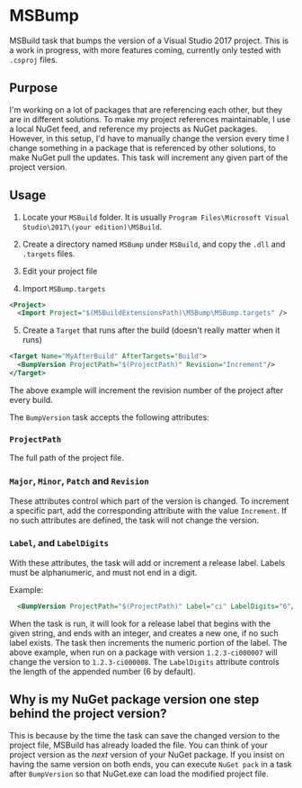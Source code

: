 # MSBump
MSBuild task that bumps the version of a Visual Studio 2017 project.
This is a work in progress, with more features coming, currently only tested with `.csproj` files.

## Purpose

I'm working on a lot of packages that are referencing each other, but they are in different solutions.
To make my project references maintainable, I use a local NuGet feed, and reference my projects as NuGet packages.
However, in this setup, I'd have to manually change the version every time I change something in a package
that is referenced by other solutions, to make NuGet pull the updates. This task will increment any given
part of the project version.

## Usage

1. Locate your `MSBuild` folder. It is usually `Program Files\Microsoft Visual Studio\2017\(your edition)\MSBuild`.
2. Create a directory named `MSBump` under `MSBuild`, and copy the `.dll` and `.targets` files.
3. Edit your project file

4. Import `MSBump.targets`

```xml
<Project>
  <Import Project="$(MSBuildExtensionsPath)\MSBump\MSBump.targets" />
```

5. Create a `Target` that runs after the build (doesn't really matter when it runs)

```xml
<Target Name="MyAfterBuild" AfterTargets="Build">
  <BumpVersion ProjectPath="$(ProjectPath)" Revision="Increment"/>
</Target>
```
The above example will increment the revision number of the project after every build.

The `BumpVersion` task accepts the following attributes:

### `ProjectPath`
The full path of the project file.

### `Major`, `Minor`, `Patch` and `Revision`
These attributes control which part of the version is changed. 
To increment a specific part, add the corresponding attribute with the value `Increment`.
If no such attributes are defined, the task will not change the version.

### `Label`, and `LabelDigits`
With these attributes, the task will add or increment a release label. Labels must be alphanumeric, and must not end in a digit.

Example:
```xml
  <BumpVersion ProjectPath="$(ProjectPath)" Label="ci" LabelDigits="6"/>
```

When the task is run, it will look for a release label that begins with the given string, 
and ends with an integer, and creates a new one, if no such label exists. 
The task then increments the numeric portion of the label. 
The above example, when run on a package with version `1.2.3-ci000007` will change the version to `1.2.3-ci000008`.
The `LabelDigits` attribute controls the length of the appended number (6 by default).

## Why is my NuGet package version one step behind the project version?

This is because by the time the task can save the changed version to the project file,
MSBuild has already loaded the file. You can think of your project version as the *next* 
version of your NuGet package. If you insist on having the same version on both ends,
you can execute `NuGet pack` in a task after `BumpVersion` so that NuGet.exe can load the modified project file.

